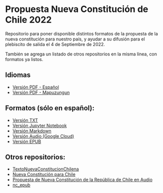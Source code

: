 # Propuesta Nueva Constitución de Chile 2022

Repositorio para poner disponible distintos formatos de la propuesta de la nueva constitución para nuestro país, y ayudar a su difusión para el plebiscito de salida el 4 de Septiembre de 2022.

También se agrega un listado de otros repositorios en la misma línea, con formatos ya listos.

## Idiomas
- [Versión PDF - Español](Texto-Definitivo-CPR-2022-Tapas.pdf)
- [Versión PDF - Mapuzungun](Texto-constitucional_mapuzugun.pdf)

## Formatos (sólo en español):
- [Versión TXT](Propuesta.txt)
- [Versión Jupyter Notebook](https://github.com/lnds/TextoNuevaConstitucionChilena)
- [Versión Markdown](https://sigloasesino.notion.site/sigloasesino/Propuesta-de-Constituci-n-Pol-tica-de-la-Rep-blica-de-Chile-7f608bbaa95244408fd96f20bfd15981)
- [Versión Audio (Google Cloud)](https://github.com/rmaureira/audiopropuesta)
- [Versión EPUB](https://github.com/bicubico/nc_epub)

## Otros repositorios:
- [TextoNuevaConstitucionChilena](https://github.com/lnds/TextoNuevaConstitucionChilena)
- [Nueva Constitución para Chile](https://github.com/fguinez/nueva-constitucion)
- [Propuesta de Nueva Constitución de la República de Chile en Audio](https://github.com/rmaureira/audiopropuesta)
- [nc_epub](https://github.com/bicubico/nc_epub)
